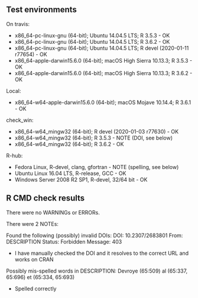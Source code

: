 ## Test environments
On travis:
* x86_64-pc-linux-gnu (64-bit); Ubuntu 14.04.5 LTS;  R 3.5.3 - OK
* x86_64-pc-linux-gnu (64-bit); Ubuntu 14.04.5 LTS;  R 3.6.2 - OK
* x86_64-pc-linux-gnu (64-bit); Ubuntu 14.04.5 LTS;  R devel (2020-01-11 r77654) - OK
* x86_64-apple-darwin15.6.0 (64-bit); macOS High Sierra 10.13.3; R 3.5.3 - OK
* x86_64-apple-darwin15.6.0 (64-bit); macOS High Sierra 10.13.3; R 3.6.2 - OK

Local:
 * x86_64-w64-apple-darwin15.6.0 (64-bit); macOS Mojave 10.14.4; R 3.6.1 - OK

check_win:
  * x86_64-w64_mingw32 (64-bit); R devel (2020-01-03 r77630) - OK
  * x86_64-w64_mingw32 (64-bit); R 3.5.3 - NOTE (DOI, see below)
  * x86_64-w64_mingw32 (64-bit); R 3.6.2 - OK

R-hub:
 * Fedora Linux, R-devel, clang, gfortran - NOTE (spelling, see below)
 * Ubuntu Linux 16.04 LTS, R-release, GCC - OK
 * Windows Server 2008 R2 SP1, R-devel, 32/64 bit - OK

## R CMD check results
There were no WARNINGs or ERRORs.

There were 2 NOTEs:

Found the following (possibly) invalid DOIs:
  DOI: 10.2307/2683801
    From: DESCRIPTION
    Status: Forbidden
    Message: 403
    
 * I have manually checked the DOI and it resolves to the correct URL and works on CRAN
 
 Possibly mis-spelled words in DESCRIPTION:
  Devroye (65:509)
  al (65:337, 65:696)
  et (65:334, 65:693)
  
  * Spelled correctly

